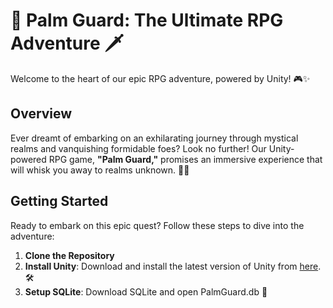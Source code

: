 # 🌴 Palm Guard: The Ultimate RPG Adventure 🗡️

Welcome to the heart of our epic RPG adventure, powered by Unity! 🎮✨

## Overview

Ever dreamt of embarking on an exhilarating journey through mystical realms and vanquishing formidable foes? Look no further! Our Unity-powered RPG game, **"Palm Guard,"** promises an immersive experience that will whisk you away to realms unknown. 🏰🔮


## Getting Started

Ready to embark on this epic quest? Follow these steps to dive into the adventure:

1. **Clone the Repository**
2. **Install Unity**: Download and install the latest version of Unity from [here](https://unity.com/). 🛠️
3. **Setup SQLite**: Download SQLite and open PalmGuard.db 🔧

